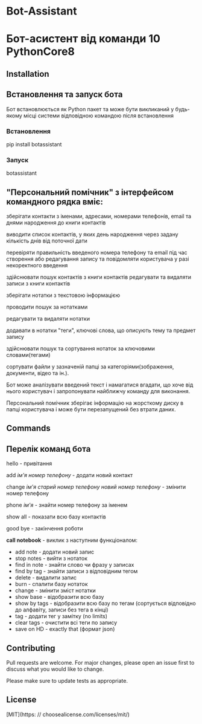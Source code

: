# Bot-Assistant

# Бот-асистент від команди 10 PythonCore8

## Installation

## Встановлення та запуск бота

Бот встановлюється як Python пакет та може бути викликаний у будь-якому місці системи відповідною командою після встановлення

### Встановлення

pip install botassistant

### Запуск

botassistant

## "Персональний помічник" з інтерфейсом командного рядка вміє:

зберігати контакти з іменами, адресами, номерами телефонів, email та днями народження до книги контактів

виводити список контактів, у яких день народження через задану кількість днів від поточної дати

перевіряти правильність введеного номера телефону та email під час створення або редагування запису та повідомляти користувача у разі некоректного введення

здійснювати пошук контактів з книги контактів
редагувати та видаляти записи з книги контактів

зберігати нотатки з текстовою інформацією

проводити пошук за нотатками

редагувати та видаляти нотатки

додавати в нотатки "теги", ключові слова, що описують тему та предмет запису

здійснювати пошук та сортування нотаток за ключовими словами(тегами)

сортувати файли у зазначеній папці за категоріями(зображення, документи, відео та ін.).

Бот може аналізувати введений текст і намагатися вгадати, що хоче від нього користувач і запропонувати найближчу команду для виконання.

Персональний помічник зберігає інформацію на жорсткому диску в папці користувача і може бути перезапущений без втрати даних.

## Commands

## Перелік команд бота

hello - привітання

add _ім'я_ _номер телефону_ - додати новий контакт

change _ім'я_ _старий номер телефону_ _новий номер телефону_ - змінити номер телефону

phone _ім'я_ - знайти номер телефону за іменем

show all - показати всю базу контактів

good bye - закінчення роботи

__call notebook__ - виклик з наступним функціоналом:
 - add note - додати новий запис
 - stop notes - вийти з нотаток
 - find in note - знайти слово чи фразу у записах
 - find by tag - знайти записи з відповідним тегом
 - delete - видалити запис
 - burn - спалити базу нотаток
 - change - змінити зміст нотатки
 - show base - відобразити всю базу
 - show by tags - відобразити всю базу по тегам (сортується відповідно до алфавіту, записи без тега в кінці)
 - tag - додати тег у замітку (no limits)
 - clear tags - очистити всі теги по запису
 - save on HD - exactly that (формат json) 

## Contributing

Pull requests are welcome. For major changes, please open an issue first
to discuss what you would like to change.

Please make sure to update tests as appropriate.

## License

[MIT](https: // choosealicense.com/licenses/mit/)
